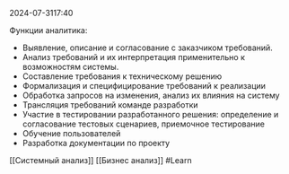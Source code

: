  2024-07-3117:40

Функции аналитика:
- Выявление, описание и согласование с заказчиком требований.
- Анализ требований и их интерпретация применительно к возможностям системы.
- Составление требования к техническому решению
- Формализация и специфицирование требований  к реализации
- Обработка запросов на изменения, анализ их влияния на систему
- Трансляция требований команде разработки
- Участие в тестировании разработанного решения: определение и согласование тестовых сценариев, приемочное тестирование
- Обучение пользователей
- Разработка документации по проекту


[[Системный анализ]]
[[Бизнес анализ]]
#Learn